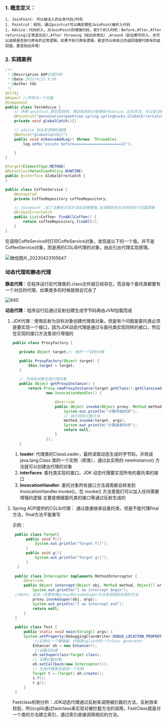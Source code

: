 ### 1. 概念定义：

	1. JoinPoint: 可以被注入的业务代码/时机
	1. Pointcut：规则，通过pointcut可以确定哪些JoinPoint被织入代码
	1. Advice：代码织入，对JoinPoint的增强代码，有5个织入时机：Before,After,After returning(正常退出后),After throwing（抛出异常后）,Around（前后都可织入，也可以选择是否执行原有的正常逻辑，如果不执行原有逻辑，甚至可以用自己的返回值替代原有的返回值，甚至抛出异常）

### 2. 实践案例

```java
/**
 * @Description AOP实践代码
 * @Date 2023/4/23 9:50
 * @Author YXG
 */
@Slf4j
@Aspect //声明为一个切面
@Component
public class TestAdvice {
    // 声明 pointcut,即匹配规则，满足规则的才能够执行advice。比较灵活，可以是注解去匹配，或者具体的某个方法，或者使用正则表达式
    @Pointcut("@annotation(geektime.spring.springbucks.GlobalErrorCatch)")
    private void globalCatch(){}

    // advice 对业务逻辑的增强
    @Before("globalCatch()")
    public void enhanceAddLog() throws  Throwable{
        log.info("excute before=====================12");

    }
}
```

```java
@Target(ElementType.METHOD)
@Retention(RetentionPolicy.RUNTIME)
public @interface GlobalErrorCatch {
}
```

```java
public class CoffeeService {  
    @Autowired
    private CoffeeRepository coffeeRepository;

    // joinpoint ,加了注解标识该方法应该被增强,在调用到该方法时会执行切面逻辑
    @GlobalErrorCatch
    public List<Coffee> findAllCoffee() {
        return coffeeRepository.findAll();
    }
}
```

在调用CoffeService时打印CoffeService对象，发现是以下的一个值。并不是CoffeeService对象，而是用的CGLIB代理的对象，由此引出代理实现原理。

![微信图片_20230423105647](D:\MyNote\图片\微信图片_20230423105647.png)

### 动态代理和静态代理

**静态代理**：在程序运行前代理类的.class文件就已经存在。而且每个委托类都要有一个对应的代理，如果类多的时候就很会冗余了

![640](D:\MyNote\图片\640.jpg)

**动态代理**：程序运行后通过反射创建生成字节码再由JVM加载而成

1. JDK代理：使用反射为目标对象创建代理类对象。但是有个问题是委托类必须是要实现一个接口，因为JDK动态代理是通过与委托类实现同样的接口，然后在实现的接口方法里进行增强的

   ```java
   public class ProxyFactory {
   
      private Object target;// 维护一个目标对象
   
      public ProxyFactory(Object target) {
          this.target = target;
      }
   
      // 为目标对象生成代理对象
      public Object getProxyInstance() {
          return Proxy.newProxyInstance(target.getClass().getClassLoader(), target.getClass().getInterfaces(),
                  new InvocationHandler() {
   
                      @Override
                      public Object invoke(Object proxy, Method method, Object[] args) throws Throwable {
                          System.out.println("计算开始时间");
                          // 执行目标对象方法
                          method.invoke(target, args);
                          System.out.println("计算结束时间");
                          return null;
                      }
                  });
      }
   ```

   1. **loader**: 代理类的ClassLoader，最终读取动态生成的字节码，并转成 java.lang.Class 类的一个实例（即类），通过此实例的 newInstance() 方法就可以创建出代理的对象
   2. **interfaces**: 委托类实现的接口，JDK 动态代理要实现所有的委托类的接口
   3. **InvocationHandler**: 委托对象所有接口方法调用都会转发到 InvocationHandler.invoke()，在 invoke() 方法里我们可以加入任何需要增强的逻辑 主要是根据委托类的接口等通过反射生成的

2. Spring AOP提供的CGLib代理： 通过直接继承自委托类，但是不能代理final方法，final方法不能重写

   示例：

   ```java
    public class Target{
         public void f(){
             System.out.println("Target f()");
         }
         public void g(){
             System.out.println("Target g()");
         }
     }
     
    public class Interceptor implements MethodInterceptor {
        @Override
        public Object intercept(Object obj, Method method, Object[] args,    MethodProxy proxy) throws Throwable {
            System.out.println("I am intercept begin");
    //Note: 此处一定要使用proxy的invokeSuper方法来调用目标类的方法
            proxy.invokeSuper(obj, args);
            System.out.println("I am intercept end");
            return null;
        }
    }
    
    public class Test {
        public static void main(String[] args) {
        System.setProperty(DebuggingClassWriter.DEBUG_LOCATION_PROPERTY, "F:\\code");
             //实例化一个增强器，也就是cglib中的一个class generator
            Enhancer eh = new Enhancer();
             //设置目标类
            eh.setSuperclass(Target.class);
            // 设置拦截对象
            eh.setCallback(new Interceptor());
            // 生成代理类并返回一个实例
            Target t = (Target) eh.create();
            t.f();
            t.g();
        }
    }
   ```
   
   Fastclass机制分析：JDK动态代理通过反射来调用被拦截的方法，反射效率较低，所以cglib通过fastclass来实现对被拦截方法的调用，FastClass就是对一个类的方法建立索引，通过索引直接调用相应的方法。